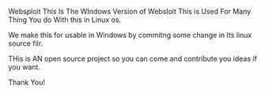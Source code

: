 Websploit
This Is The WIndows Version of Websloit
This is Used For Many Thing You do With this in Linux os.


We make this for usable in Windows by commitng some change in Its linux source filr.


THis is AN open source project
so you can come and contribute you ideas if you want.


Thank You!
